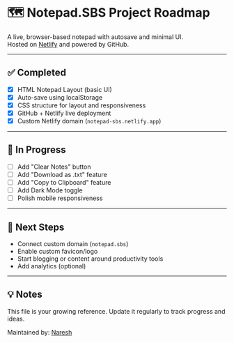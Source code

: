 # 🗺️ Notepad.SBS Project Roadmap

A live, browser-based notepad with autosave and minimal UI.  
Hosted on [Netlify](https://notepad-sbs.netlify.app) and powered by GitHub.

---

## ✅ Completed
- [x] HTML Notepad Layout (basic UI)
- [x] Auto-save using localStorage
- [x] CSS structure for layout and responsiveness
- [x] GitHub + Netlify live deployment
- [x] Custom Netlify domain (`notepad-sbs.netlify.app`)

---

## 🚧 In Progress
- [ ] Add "Clear Notes" button
- [ ] Add "Download as .txt" feature
- [ ] Add "Copy to Clipboard" feature
- [ ] Add Dark Mode toggle
- [ ] Polish mobile responsiveness

---

## 🧠 Next Steps
- Connect custom domain (`notepad.sbs`)
- Enable custom favicon/logo
- Start blogging or content around productivity tools
- Add analytics (optional)

---

## 💡 Notes
This file is your growing reference. Update it regularly to track progress and ideas.

Maintained by: [Naresh](https://github.com/NotepadSBS)
